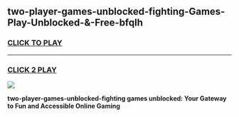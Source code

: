
## two-player-games-unblocked-fighting-Games-Play-Unblocked-&-Free-bfqlh
<h3>
<a href="https://premium76.site?title=two-player-games-unblocked-fighting&ref=24A">CLICK TO PLAY</a></h3>
<hr>

<h3>
<a href="https://premium76.site?title=two-player-games-unblocked-fighting&ref=24A">CLICK 2 PLAY</a>
  
</h3>

<a href="https://premium76.site?title=two-player-games-unblocked-fighting&ref=24A"><img src="https://clearcache.store/games.png"></a>


**two-player-games-unblocked-fighting games unblocked: Your Gateway to Fun and Accessible Online Gaming**
